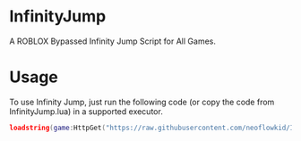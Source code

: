 # InfinityJump
A ROBLOX Bypassed Infinity Jump Script for All Games.

# Usage
To use Infinity Jump, just run the following code (or copy the code from InfinityJump.lua) in a supported executor.

```lua
loadstring(game:HttpGet("https://raw.githubusercontent.com/neoflowkid/InfinityJump/main/InfinityJump.lua"))()
